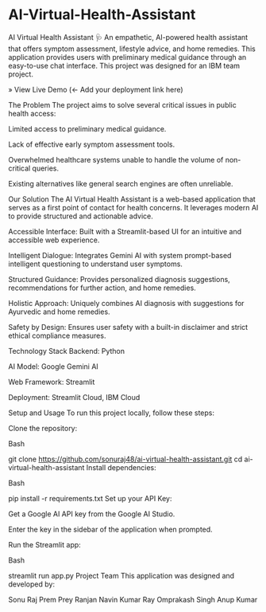 # AI-Virtual-Health-Assistant

AI Virtual Health Assistant 🩺
An empathetic, AI-powered health assistant that offers symptom assessment, lifestyle advice, and home remedies. This application provides users with preliminary medical guidance through an easy-to-use chat interface. This project was designed for an IBM team project.

» View Live Demo (<- Add your deployment link here)

The Problem
The project aims to solve several critical issues in public health access:

Limited access to preliminary medical guidance.

Lack of effective early symptom assessment tools.

Overwhelmed healthcare systems unable to handle the volume of non-critical queries.

Existing alternatives like general search engines are often unreliable.

Our Solution
The AI Virtual Health Assistant is a web-based application that serves as a first point of contact for health concerns. It leverages modern AI to provide structured and actionable advice.

Accessible Interface: Built with a Streamlit-based UI for an intuitive and accessible web experience.

Intelligent Dialogue: Integrates Gemini AI with system prompt-based intelligent questioning to understand user symptoms.

Structured Guidance: Provides personalized diagnosis suggestions, recommendations for further action, and home remedies.

Holistic Approach: Uniquely combines AI diagnosis with suggestions for Ayurvedic and home remedies.

Safety by Design: Ensures user safety with a built-in disclaimer and strict ethical compliance measures.

Technology Stack
Backend: Python

AI Model: Google Gemini AI

Web Framework: Streamlit

Deployment: Streamlit Cloud, IBM Cloud

Setup and Usage
To run this project locally, follow these steps:

Clone the repository:

Bash

git clone https://github.com/sonuraj48/ai-virtual-health-assistant.git
cd ai-virtual-health-assistant
Install dependencies:

Bash

pip install -r requirements.txt
Set up your API Key:

Get a Google AI API key from the Google AI Studio.

Enter the key in the sidebar of the application when prompted.

Run the Streamlit app:

Bash

streamlit run app.py
Project Team
This application was designed and developed by:

Sonu Raj
Prem Prey Ranjan
Navin Kumar Ray
Omprakash Singh
Anup Kumar
